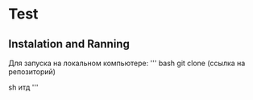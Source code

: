 # Test 

## Instalation and Ranning

Для запуска на локальном компьютере:
'''
bash
git clone (ссылка  на репозиторий)

sh
итд
'''
